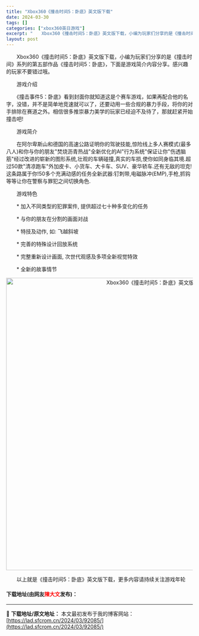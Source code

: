 ```yaml
---
title: "Xbox360《撞击时间5：卧底》英文版下载"
date: 2024-03-30
tags: []
categories: ["xbox360英日游戏"]
excerpt: "　　Xbox360《撞击时间5：卧底》英文版下载，小编为玩家们分享的是《撞击时间》系列的第五部作品《撞击时间5：卧底》，下面是游戏简介内容分享。感兴趣的玩家不要错过哦。 　　游戏介绍 　　《撞击事件5：卧底》看到封面你就知道这是个赛车游戏，如果再配合他的名字，没错，并不是简单地竞速就可以了，还要动用&hellip;"
layout: post
---
```


 <p>　　Xbox360《撞击时间5：卧底》英文版下载，小编为玩家们分享的是《撞击时间》系列的第五部作品《撞击时间5：卧底》，下面是游戏简介内容分享。感兴趣的玩家不要错过哦。</p> <p>　　游戏介绍</p> <p>　　《撞击事件5：卧底》看到封面你就知道这是个赛车游戏，如果再配合他的名字，没错，并不是简单地竞速就可以了，还要动用一些合规的暴力手段，将你的对手排除在赛道之外。相信很多推崇暴力美学的玩家已经迫不及待了，那就赶紧开始撞击吧!</p> <p>　　游戏简介</p> <p>　　在阿尔卑斯山和德国的高速公路证明你的驾驶技能,惊险线上多人赛模式(最多八人)和你与你的朋友&quot;焚烧沥青热战&quot;全新优化的AI&quot;行为系统&quot;保证让你&quot;伤透脑筋&quot;经过改进的崭新的图形系统,壮观的车辆碰撞,真实的车损,使你如同身临其境.超过50款&quot;清凉跑车&quot;外加皮卡、小货车、大卡车、SUV、豪华轿车.还有无敌的坦克!这条路属于你!50多个充满动感的任务全新武器:钉刺带,电磁脉冲(EMP),手枪,抓钩等等让你在警察与罪犯之间切换角色.</p> <p>　　游戏特色</p> <p>　　* 加入不同类型的犯罪案件, 提供超过七十种多变化的任务</p> <p>　　* 与你的朋友在分割的画面对战</p> <p>　　* 特技及动作, 如: 飞越斜坡</p> <p>　　* 完善的特殊设计回放系统</p> <p>　　* 完整重新设计画面, 次世代观感及多项全新视觉特效</p> <p>　　* 全新的故事情节</p> <p align="center"><img align="" border="0" src="https://lad.sfcrom.cn/wp-content/uploads/2024/03/20240330_6607d4fd697d0.jpg" width="790" alt="Xbox360《撞击时间5：卧底》英文版下载" /></p> <p>　　以上就是《撞击时间5：卧底》英文版下载，更多内容请持续关注游戏年轮</p> <p><h4>下载地址(由网友<font color="red">陳大文</font>发布)：</h4></p> 

---
📖 **下载地址/原文地址：** 本文最初发布于我的博客网站：[https://lad.sfcrom.cn/2024/03/92085/](https://lad.sfcrom.cn/2024/03/92085/)
